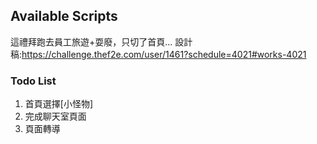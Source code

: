 ## Available Scripts
這禮拜跑去員工旅遊+耍廢，只切了首頁...
設計稿:https://challenge.thef2e.com/user/1461?schedule=4021#works-4021

### Todo List

1. 首頁選擇[小怪物]
2. 完成聊天室頁面
3. 頁面轉導


